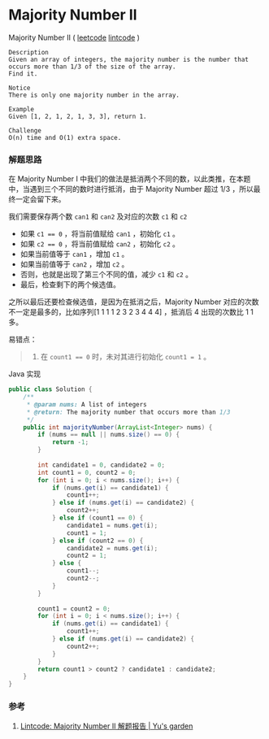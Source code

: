 #  Majority Number II

 Majority Number II  ( [leetcode]()  [lintcode](http://www.lintcode.com/en/problem/majority-number-ii/) )

```
Description
Given an array of integers, the majority number is the number that occurs more than 1/3 of the size of the array.
Find it.

Notice
There is only one majority number in the array.

Example
Given [1, 2, 1, 2, 1, 3, 3], return 1.

Challenge 
O(n) time and O(1) extra space.
```

### 解题思路

在 Majority Number I 中我们的做法是抵消两个不同的数，以此类推，在本题中，当遇到三个不同的数时进行抵消，由于 Majority Number 超过 1/3 ，所以最终一定会留下来。

我们需要保存两个数 `can1` 和 `can2` 及对应的次数 `c1` 和 `c2` 

- 如果 `c1 == 0` ，将当前值赋给 `can1` ，初始化 `c1` 。
- 如果 `c2 == 0` ，将当前值赋给 `can2` ，初始化 `c2` 。
- 如果当前值等于 `can1` ，增加 `c1` 。
- 如果当前值等于 `can2` ，增加 `c2` 。
- 否则，也就是出现了第三个不同的值，减少 `c1` 和 `c2` 。
- 最后，检查剩下的两个候选值。

之所以最后还要检查候选值，是因为在抵消之后，Majority Number 对应的次数不一定是最多的，比如序列[1 1 1 1 2 3 2 3 4 4 4] ，抵消后 4 出现的次数比 1 1多。

易错点：

> 1. 在 `count1 == 0` 时，未对其进行初始化 `count1 = 1` 。

Java 实现

```java
public class Solution {
    /**
     * @param nums: A list of integers
     * @return: The majority number that occurs more than 1/3
     */
    public int majorityNumber(ArrayList<Integer> nums) {
        if (nums == null || nums.size() == 0) {
            return -1;
        }
        
        int candidate1 = 0, candidate2 = 0;
        int count1 = 0, count2 = 0;
        for (int i = 0; i < nums.size(); i++) {
            if (nums.get(i) == candidate1) {
                count1++;
            } else if (nums.get(i) == candidate2) {
                count2++;
            } else if (count1 == 0) {
                candidate1 = nums.get(i);
                count1 = 1;
            } else if (count2 == 0) {
                candidate2 = nums.get(i);
                count2 = 1;
            } else {
                count1--;
                count2--;
            }
        }
        
        count1 = count2 = 0;
        for (int i = 0; i < nums.size(); i++) {
            if (nums.get(i) == candidate1) {
                count1++;
            } else if (nums.get(i) == candidate2) {
                count2++;
            }
        }
        return count1 > count2 ? candidate1 : candidate2;
    }
}

```



### 参考

1. [Lintcode: Majority Number II 解题报告 | Yu's garden](http://www.cnblogs.com/yuzhangcmu/p/4175779.html) 


